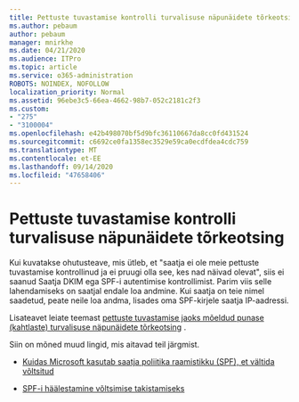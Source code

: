```yaml
---
title: Pettuste tuvastamise kontrolli turvalisuse näpunäidete tõrkeotsing
ms.author: pebaum
author: pebaum
manager: mnirkhe
ms.date: 04/21/2020
ms.audience: ITPro
ms.topic: article
ms.service: o365-administration
ROBOTS: NOINDEX, NOFOLLOW
localization_priority: Normal
ms.assetid: 96ebe3c5-66ea-4662-98b7-052c2181c2f3
ms.custom:
- "275"
- "3100004"
ms.openlocfilehash: e42b498070bf5d9bfc36110667da8cc0fd431524
ms.sourcegitcommit: c6692ce0fa1358ec3529e59ca0ecdfdea4cdc759
ms.translationtype: MT
ms.contentlocale: et-EE
ms.lasthandoff: 09/14/2020
ms.locfileid: "47658406"
---
```

# <a name="troubleshooting-the-safety-tip-for-fraud-detection-checks"></a>Pettuste tuvastamise kontrolli turvalisuse näpunäidete tõrkeotsing

Kui kuvatakse ohutusteave, mis ütleb, et "saatja ei ole meie pettuste tuvastamise kontrollinud ja ei pruugi olla see, kes nad näivad olevat", siis ei saanud Saatja DKIM ega SPF-i autentimise kontrollimist. Parim viis selle lahendamiseks on saatjal endale loa andmine. Kui saatja on teie nimel saadetud, peate neile loa andma, lisades oma SPF-kirjele saatja IP-aadressi.
  
Lisateavet leiate teemast [pettuste tuvastamise jaoks mõeldud punase (kahtlaste) turvalisuse näpunäidete tõrkeotsing](https://blogs.msdn.microsoft.com/tzink/2016/11/02/troubleshooting-the-red-suspicious-safety-tip-for-fraud-detection-checks/) .
  
Siin on mõned muud lingid, mis aitavad teil järgmist.
  
- [Kuidas Microsoft kasutab saatja poliitika raamistikku (SPF), et vältida võltsitud](https://docs.microsoft.com/microsoft-365/security/office-365-security/how-office-365-uses-spf-to-prevent-spoofing)

- [SPF-i häälestamine võltsimise takistamiseks](https://docs.microsoft.com/microsoft-365/security/office-365-security/set-up-spf-in-office-365-to-help-prevent-spoofing)
